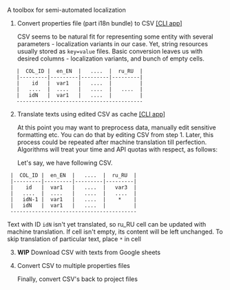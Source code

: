 A toolbox for semi-automated localization

1. Convert properties file (part i18n bundle) to CSV [[CLI app]](https://github.com/koperagen/csv-converter/tree/master/src/jvmMain/kotlin/csv)

    CSV seems to be natural fit for representing some entity with several parameters - localization variants in our case.
    Yet, string resources usually stored as `key=value` files.
    Basic conversion leaves us with desired columns - localization variants, and bunch of empty cells.
   
```
   |  COL_ID |  en_EN  |   ....  |  ru_RU  |
   |---------|---------|---------|---------|
   |    id   |  var1   |   ....  |         |
   |   ....  |  ....   |   ....  |   ....  |
   |   idN   |  var1   |   ....  |         |
   -----------------------------------------
```

2. Translate texts using edited CSV as cache [[CLI app]](https://github.com/koperagen/csv-converter/tree/master/src/jvmMain/kotlin/localization)
    
    At this point you may want to preprocess data, manually edit sensitive formatting etc.
    You can do that by editing CSV from step 1. Later, this process could be repeated after machine translation till perfection.
    Algorithms will treat your time and API quotas with respect, as follows: 
    
    Let's say, we have following CSV.

```
 |  COL_ID |  en_EN  |   ....  |  ru_RU  |
 |---------|---------|---------|---------|
 |    id   |  var1   |   ....  |   var3  |
 |   ....  |  ....   |   ....  |   ....  |
 |   idN-1 |  var1   |   ....  |    *    |
 |   idN   |  var1   |   ....  |         |
 -----------------------------------------
```

Text with ID `idN` isn't yet translated, so ru_RU cell can be updated with machine translation. If cell isn't empty, its content will be left unchanged. To skip translation of particular text, place `*` in cell

3. **WIP** Download CSV with texts from Google sheets
    
    

4. Convert CSV to multiple properties files

    Finally, convert CSV's back to project files